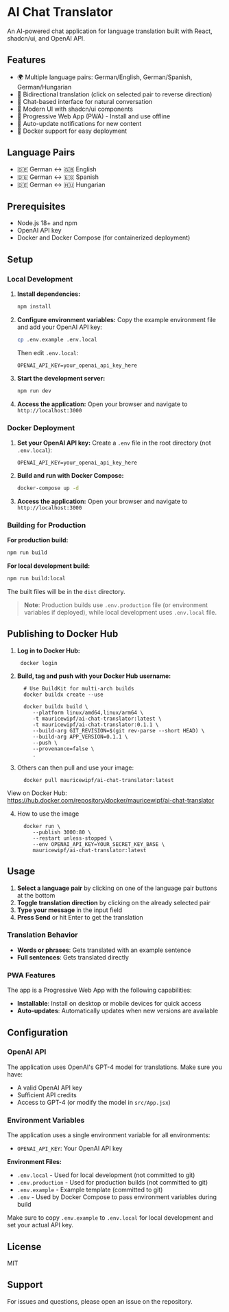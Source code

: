 # AI Chat Translator

An AI-powered chat application for language translation built with React, shadcn/ui, and OpenAI API.

## Features

- 🌍 Multiple language pairs: German/English, German/Spanish, German/Hungarian
- 🔄 Bidirectional translation (click on selected pair to reverse direction)
- 💬 Chat-based interface for natural conversation
- 🎨 Modern UI with shadcn/ui components
- 📱 Progressive Web App (PWA) - Install and use offline
- 🔔 Auto-update notifications for new content
- 🐳 Docker support for easy deployment

## Language Pairs

- 🇩🇪 German ↔ 🇬🇧 English
- 🇩🇪 German ↔ 🇪🇸 Spanish
- 🇩🇪 German ↔ 🇭🇺 Hungarian

## Prerequisites

- Node.js 18+ and npm
- OpenAI API key
- Docker and Docker Compose (for containerized deployment)

## Setup

### Local Development

1. **Install dependencies:**
   ```bash
   npm install
   ```

2. **Configure environment variables:**
   Copy the example environment file and add your OpenAI API key:
   ```bash
   cp .env.example .env.local
   ```
   
   Then edit `.env.local`:
   ```env
   OPENAI_API_KEY=your_openai_api_key_here
   ```

3. **Start the development server:**
   ```bash
   npm run dev
   ```

4. **Access the application:**
   Open your browser and navigate to `http://localhost:3000`

### Docker Deployment

1. **Set your OpenAI API key:**
   Create a `.env` file in the root directory (not `.env.local`):
   ```env
   OPENAI_API_KEY=your_openai_api_key_here
   ```

2. **Build and run with Docker Compose:**
   ```bash
   docker-compose up -d
   ```

3. **Access the application:**
   Open your browser and navigate to `http://localhost:3000`

### Building for Production

**For production build:**
```bash
npm run build
```

**For local development build:**
```bash
npm run build:local
```

The built files will be in the `dist` directory.

> **Note**: Production builds use `.env.production` file (or environment variables if deployed), while local development uses `.env.local` file.

## Publishing to Docker Hub

1. **Log in to Docker Hub:**

        docker login

2. **Build, tag and push with your Docker Hub username:**

         # Use BuildKit for multi-arch builds
         docker buildx create --use

         docker buildx build \
            --platform linux/amd64,linux/arm64 \
            -t mauricewipf/ai-chat-translator:latest \
            -t mauricewipf/ai-chat-translator:0.1.1 \
            --build-arg GIT_REVISION=$(git rev-parse --short HEAD) \
            --build-arg APP_VERSION=0.1.1 \
            --push \
            --provenance=false \
            .

3. Others can then pull and use your image:

         docker pull mauricewipf/ai-chat-translator:latest

View on Docker Hub: https://hub.docker.com/repository/docker/mauricewipf/ai-chat-translator

4. How to use the image

         docker run \
            --publish 3000:80 \
            --restart unless-stopped \
            --env OPENAI_API_KEY=YOUR_SECRET_KEY_BASE \
            mauricewipf/ai-chat-translator:latest

## Usage

1. **Select a language pair** by clicking on one of the language pair buttons at the bottom
2. **Toggle translation direction** by clicking on the already selected pair
3. **Type your message** in the input field
4. **Press Send** or hit Enter to get the translation

### Translation Behavior

- **Words or phrases**: Gets translated with an example sentence
- **Full sentences**: Gets translated directly

### PWA Features

The app is a Progressive Web App with the following capabilities:
- **Installable**: Install on desktop or mobile devices for quick access
- **Auto-updates**: Automatically updates when new versions are available

## Configuration

### OpenAI API

The application uses OpenAI's GPT-4 model for translations. Make sure you have:
- A valid OpenAI API key
- Sufficient API credits
- Access to GPT-4 (or modify the model in `src/App.jsx`)

### Environment Variables

The application uses a single environment variable for all environments:

- `OPENAI_API_KEY`: Your OpenAI API key

**Environment Files:**
- `.env.local` - Used for local development (not committed to git)
- `.env.production` - Used for production builds (not committed to git)
- `.env.example` - Example template (committed to git)
- `.env` - Used by Docker Compose to pass environment variables during build

Make sure to copy `.env.example` to `.env.local` for local development and set your actual API key.

## License

MIT

## Support

For issues and questions, please open an issue on the repository.

